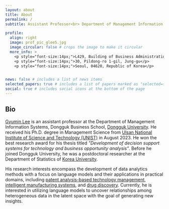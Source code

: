 ```yaml
---
layout: about
title: About
permalink: /
subtitle: Assistant Professor<br> Department of Management Information Systems, Dongguk University <br> (+82) 02-2260-3841 <br> <a href="mailto:"gyuminlee@dgu.ac.kr">gyuminlee@dgu.ac.kr</a>

profile:
  align: right
  image: prof_pic_glee5.jpg
  image_circular: false # crops the image to make it circular
  more_info: >
    <p style="font-size:14px;">L429, Building of Business Administration</p>
    <p style="font-size:14px;">30, Pildong-ro 1-gil, Jung-gu</p>
    <p style="font-size:14px;">Seoul, 04620, Republic of Korea</p>


news: false # includes a list of news items
selected_papers: true # includes a list of papers marked as "selected={true}"
social: true # includes social icons at the bottom of the page
---
```


<h2>Bio</h2>

<a href='#'>Gyumin Lee</a> is an assistant professor at the Department of Management Information Systems, Dongguk Business School, <a href='https://www.dongguk.edu'>Dongguk University</a>. He received his Ph.D. degree in Management Science from <a href='https://www.unist.ac.kr'>Ulsan National Institute of Science and Technology (UNIST)</a> in August 2023. He won the best research award for his thesis titled <I>"Development of decision support systems for technology and business opportunity analysis"</I>. Before he joined Dongguk University, he was a postdoctoral researcher at the Department of Statistics of <a href='https://www.korea.ac.kr/index.jsp'>Korea University<a/>.

His research interests encompass the development of data analytics methods with a focus on language models and their applications in practical domains, including <a href='#'>patent analysis-based technology management</a>, <a href='#'>intelligent manufacturing systems</a>, and <a href='#'>drug discovery</a>. Currently, he is interested in utilizing language models to uncover relationships among heterogeneous data in the latent space with the goal of generating new insights.
